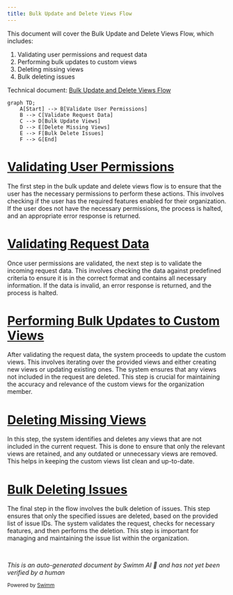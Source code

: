 ```yaml
---
title: Bulk Update and Delete Views Flow
---
```

This document will cover the Bulk Update and Delete Views Flow, which includes:

1. Validating user permissions and request data
2. Performing bulk updates to custom views
3. Deleting missing views
4. Bulk deleting issues

Technical document: <SwmLink doc-title="Bulk Update and Delete Views Flow">[Bulk Update and Delete Views Flow](/.swm/bulk-update-and-delete-views-flow.k15du8ob.sw.md)</SwmLink>

```mermaid
graph TD;
    A[Start] --> B[Validate User Permissions]
    B --> C[Validate Request Data]
    C --> D[Bulk Update Views]
    D --> E[Delete Missing Views]
    E --> F[Bulk Delete Issues]
    F --> G[End]
```

# [Validating User Permissions](https://app.swimm.io/repos/Z2l0aHViJTNBJTNBc2VudHJ5LWRlbW8tMSUzQSUzQVN3aW1tLURlbW8=/docs/k15du8ob#put)

The first step in the bulk update and delete views flow is to ensure that the user has the necessary permissions to perform these actions. This involves checking if the user has the required features enabled for their organization. If the user does not have the necessary permissions, the process is halted, and an appropriate error response is returned.

# [Validating Request Data](https://app.swimm.io/repos/Z2l0aHViJTNBJTNBc2VudHJ5LWRlbW8tMSUzQSUzQVN3aW1tLURlbW8=/docs/k15du8ob#put)

Once user permissions are validated, the next step is to validate the incoming request data. This involves checking the data against predefined criteria to ensure it is in the correct format and contains all necessary information. If the data is invalid, an error response is returned, and the process is halted.

# [Performing Bulk Updates to Custom Views](https://app.swimm.io/repos/Z2l0aHViJTNBJTNBc2VudHJ5LWRlbW8tMSUzQSUzQVN3aW1tLURlbW8=/docs/k15du8ob#bulk_update_views)

After validating the request data, the system proceeds to update the custom views. This involves iterating over the provided views and either creating new views or updating existing ones. The system ensures that any views not included in the request are deleted. This step is crucial for maintaining the accuracy and relevance of the custom views for the organization member.

# [Deleting Missing Views](https://app.swimm.io/repos/Z2l0aHViJTNBJTNBc2VudHJ5LWRlbW8tMSUzQSUzQVN3aW1tLURlbW8=/docs/k15du8ob#_delete_missing_views)

In this step, the system identifies and deletes any views that are not included in the current request. This is done to ensure that only the relevant views are retained, and any outdated or unnecessary views are removed. This helps in keeping the custom views list clean and up-to-date.

# [Bulk Deleting Issues](https://app.swimm.io/repos/Z2l0aHViJTNBJTNBc2VudHJ5LWRlbW8tMSUzQSUzQVN3aW1tLURlbW8=/docs/k15du8ob#delete)

The final step in the flow involves the bulk deletion of issues. This step ensures that only the specified issues are deleted, based on the provided list of issue IDs. The system validates the request, checks for necessary features, and then performs the deletion. This step is important for managing and maintaining the issue list within the organization.

&nbsp;

*This is an auto-generated document by Swimm AI 🌊 and has not yet been verified by a human*

<SwmMeta version="3.0.0" repo-id="Z2l0aHViJTNBJTNBc2VudHJ5LWRlbW8tMSUzQSUzQVN3aW1tLURlbW8=" repo-name="sentry-demo-1" doc-type="product-flows"><sup>Powered by [Swimm](/)</sup></SwmMeta>
